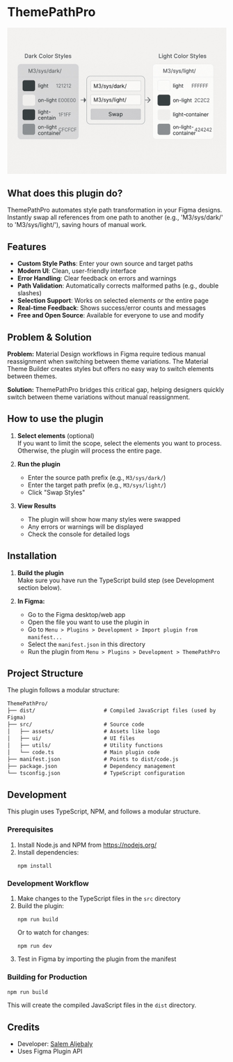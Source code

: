 # ThemePathPro

![ThemePathPro Cover](src/assets/ThemePathPro.jpg)

## What does this plugin do?

ThemePathPro automates style path transformation in your Figma designs. Instantly swap all references from one path to another (e.g., 'M3/sys/dark/' to 'M3/sys/light/'), saving hours of manual work.

## Features

- **Custom Style Paths**: Enter your own source and target paths
- **Modern UI**: Clean, user-friendly interface
- **Error Handling**: Clear feedback on errors and warnings
- **Path Validation**: Automatically corrects malformed paths (e.g., double slashes)
- **Selection Support**: Works on selected elements or the entire page
- **Real-time Feedback**: Shows success/error counts and messages
- **Free and Open Source**: Available for everyone to use and modify

## Problem & Solution

**Problem:** 
Material Design workflows in Figma require tedious manual reassignment when switching between theme variations. The Material Theme Builder creates styles but offers no easy way to switch elements between themes.

**Solution:**
ThemePathPro bridges this critical gap, helping designers quickly switch between theme variations without manual reassignment.

## How to use the plugin

1. **Select elements** (optional)  
   If you want to limit the scope, select the elements you want to process. Otherwise, the plugin will process the entire page.

2. **Run the plugin**
   - Enter the source path prefix (e.g., `M3/sys/dark/`)
   - Enter the target path prefix (e.g., `M3/sys/light/`)
   - Click "Swap Styles"

3. **View Results**
   - The plugin will show how many styles were swapped
   - Any errors or warnings will be displayed
   - Check the console for detailed logs

## Installation

1. **Build the plugin**  
   Make sure you have run the TypeScript build step (see Development section below).

2. **In Figma:**  
   - Go to the Figma desktop/web app
   - Open the file you want to use the plugin in
   - Go to `Menu > Plugins > Development > Import plugin from manifest...`
   - Select the `manifest.json` in this directory
   - Run the plugin from `Menu > Plugins > Development > ThemePathPro`

## Project Structure

The plugin follows a modular structure:

```
ThemePathPro/
├── dist/                      # Compiled JavaScript files (used by Figma)
├── src/                       # Source code
│   ├── assets/                # Assets like logo
│   ├── ui/                    # UI files
│   ├── utils/                 # Utility functions
│   └── code.ts                # Main plugin code
├── manifest.json              # Points to dist/code.js
├── package.json               # Dependency management
└── tsconfig.json              # TypeScript configuration
```

## Development

This plugin uses TypeScript, NPM, and follows a modular structure.

### Prerequisites

1. Install Node.js and NPM from https://nodejs.org/
2. Install dependencies:
   ```
   npm install
   ```

### Development Workflow

1. Make changes to the TypeScript files in the `src` directory
2. Build the plugin:
   ```
   npm run build
   ```
   Or to watch for changes:
   ```
   npm run dev
   ```
3. Test in Figma by importing the plugin from the manifest

### Building for Production

```
npm run build
```

This will create the compiled JavaScript files in the `dist` directory.

## Credits

- Developer: [Salem Aljebaly](https://github.com/salemaljebaly)
- Uses Figma Plugin API
